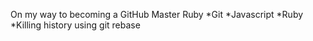 On my way to becoming a GitHub Master
Ruby
*Git
*Javascript
*Ruby
*Killing history using git rebase

